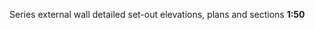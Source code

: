 <span class="transform-to-uppercase">Series external wall detailed set-out elevations, plans and sections **1:50**</span>